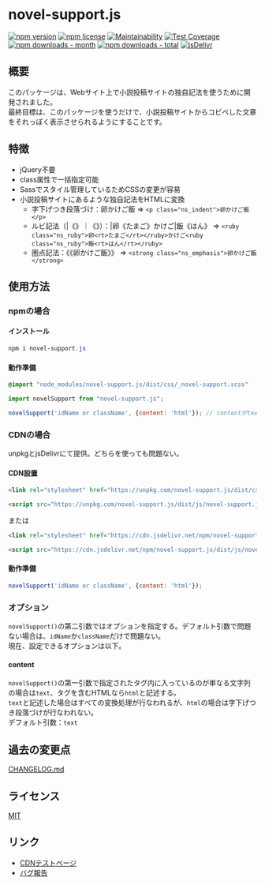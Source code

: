 # novel-support.js
<!-- badge area -->
[![npm version](https://img.shields.io/npm/v/novel-support.js.svg?style=flat-square)](https://www.npmjs.com/package/novel-support.js)
[![npm license](https://img.shields.io/npm/l/novel-support.js.svg?style=flat-square)](https://www.npmjs.com/package/novel-support.js)
[![Maintainability](https://api.codeclimate.com/v1/badges/2f3d7a337ed46acbc2eb/maintainability)](https://codeclimate.com/github/windchime-yk/novel-support.js/maintainability)
[![Test Coverage](https://api.codeclimate.com/v1/badges/2f3d7a337ed46acbc2eb/test_coverage)](https://codeclimate.com/github/windchime-yk/novel-support.js/test_coverage)
[![npm downloads - month](https://img.shields.io/npm/dm/novel-support.js.svg?style=flat-square)](https://www.npmjs.com/package/novel-support.js)
[![npm downloads - total](https://img.shields.io/npm/dt/novel-support.js.svg?style=flat-square)](https://www.npmjs.com/package/novel-support.js)
[![jsDelivr](https://data.jsdelivr.com/v1/package/npm/novel-support.js/badge)](https://www.jsdelivr.com/package/npm/novel-support.js)
<!-- /badge area -->
## 概要
このパッケージは、Webサイト上で小説投稿サイトの独自記法を使うために開発されました。  
最終目標は、このパッケージを使うだけで、小説投稿サイトからコピペした文章をそれっぽく表示させられるようにすることです。

## 特徴
* jQuery不要
* class属性で一括指定可能
* Sassでスタイル管理しているためCSSの変更が容易
* 小説投稿サイトにあるような独自記法をHTMLに変換
  * 字下げつき段落づけ：卵かけご飯 => `<p class="ns_indent">卵かけご飯</p>`
  * ルビ記法（|《》｜《》）：|卵《たまご》かけご|飯《はん》 => `<ruby class="ns_ruby">卵<rt>たまご</rt></ruby>かけご<ruby class="ns_ruby">飯<rt>はん</rt></ruby>`
  * 圏点記法：《《卵かけご飯》》 => `<strong class="ns_emphasis">卵かけご飯</strong>`

## 使用方法
### npmの場合
#### インストール
``` powershell
npm i novel-support.js
```

#### 動作準備
``` scss
@import "node_modules/novel-support.js/dist/css/_novel-support.scss"
```
```javascript
import novelSupport from "novel-support.js";

novelSupport('idName or className', {content: 'html'}); // contentがtextの場合は省略可能（詳しくは後述）
```

### CDNの場合
unpkgとjsDelivrにて提供。どちらを使っても問題ない。

#### CDN設置
``` html
<link rel="stylesheet" href="https://unpkg.com/novel-support.js/dist/css/novel-support.css">

<script src="https://unpkg.com/novel-support.js/dist/js/novel-support.js"></script>
```
または
``` html
<link rel="stylesheet" href="https://cdn.jsdelivr.net/npm/novel-support.js/dist/css/novel-support.css">

<script src="https://cdn.jsdelivr.net/npm/novel-support.js/dist/js/novel-support.js"></script>
```

#### 動作準備
```javascript
novelSupport('idName or className', {content: 'html'});
```

### オプション
`novelSupport()`の第二引数ではオプションを指定する。デフォルト引数で問題ない場合は、`idName`か`className`だけで問題ない。  
現在、設定できるオプションは以下。

#### content
`novelSupport()`の第一引数で指定されたタグ内に入っているのが単なる文字列の場合は`text`、タグを含むHTMLなら`html`と記述する。  
`text`と記述した場合はすべての変換処理が行なわれるが、`html`の場合は字下げつき段落づけが行なわれない。  
デフォルト引数：`text`

## 過去の変更点
[CHANGELOG.md](./CHANGELOG.md)

## ライセンス
[MIT](./LICENSE)

## リンク
* [CDNテストページ](https://windchime-yk.github.io/novel-support.js/)
* [バグ報告](https://github.com/windchime-yk/novel-support.js/issues)